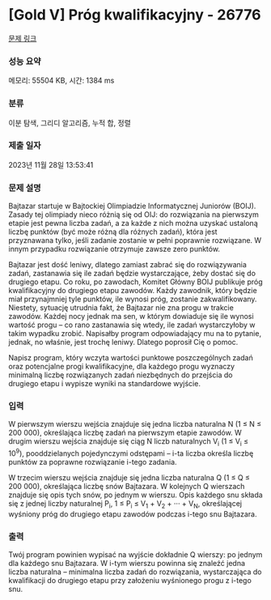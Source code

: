 # [Gold V] Próg kwalifikacyjny - 26776 

[문제 링크](https://www.acmicpc.net/problem/26776) 

### 성능 요약

메모리: 55504 KB, 시간: 1384 ms

### 분류

이분 탐색, 그리디 알고리즘, 누적 합, 정렬

### 제출 일자

2023년 11월 28일 13:53:41

### 문제 설명

<p>Bajtazar startuje w Bajtockiej Olimpiadzie Informatycznej Juniorów (BOIJ). Zasady tej olimpiady nieco różnią się od OIJ: do rozwiązania na pierwszym etapie jest pewna liczba zadań, a za każde z nich można uzyskać ustaloną liczbę punktów (być może różną dla różnych zadań), która jest przyznawana tylko, jeśli zadanie zostanie w pełni poprawnie rozwiązane. W innym przypadku rozwiązanie otrzymuje zawsze zero punktów.</p>

<p>Bajtazar jest dość leniwy, dlatego zamiast zabrać się do rozwiązywania zadań, zastanawia się ile zadań będzie wystarczające, żeby dostać się do drugiego etapu. Co roku, po zawodach, Komitet Główny BOIJ publikuje próg kwalifikacyjny do drugiego etapu zawodów. Każdy zawodnik, który będzie miał przynajmniej tyle punktów, ile wynosi próg, zostanie zakwalifikowany. Niestety, sytuację utrudnia fakt, że Bajtazar nie zna progu w trakcie zawodów. Każdej nocy jednak ma sen, w którym dowiaduje się ile wynosi wartość progu – co rano zastanawia się wtedy, ile zadań wystarczyłoby w takim wypadku zrobić. Napisałby program odpowiadający mu na to pytanie, jednak, no właśnie, jest trochę leniwy. Dlatego poprosił Cię o pomoc.</p>

<p>Napisz program, który wczyta wartości punktowe poszczególnych zadań oraz potencjalne progi kwalifikacyjne, dla każdego progu wyznaczy minimalną liczbę rozwiązanych zadań niezbędnych do przejścia do drugiego etapu i wypisze wyniki na standardowe wyjście.</p>

### 입력 

 <p>W pierwszym wierszu wejścia znajduje się jedna liczba naturalna N (1 ≤ N ≤ 200 000), określająca liczbę zadań na pierwszym etapie zawodów. W drugim wierszu wejścia znajduje się ciąg N liczb naturalnych V<sub>i</sub> (1 ≤ V<sub>i</sub> ≤ 10<sup>9</sup>), pooddzielanych pojedynczymi odstępami – i-ta liczba określa liczbę punktów za poprawne rozwiązanie i-tego zadania.</p>

<p>W trzecim wierszu wejścia znajduje się jedna liczba naturalna Q (1 ≤ Q ≤ 200 000), określająca liczbę snów Bajtazara. W kolejnych Q wierszach znajduje się opis tych snów, po jednym w wierszu. Opis każdego snu składa się z jednej liczby naturalnej P<sub>i</sub>, 1 ≤ P<sub>i</sub> ≤ V<sub>1</sub> + V<sub>2</sub> + ··· + V<sub>N</sub>, określającej wyśniony próg do drugiego etapu zawodów podczas i-tego snu Bajtazara.</p>

### 출력 

 <p>Twój program powinien wypisać na wyjście dokładnie Q wierszy: po jednym dla każdego snu Bajtazara. W i-tym wierszu powinna się znaleźć jedna liczba naturalna – minimalna liczba zadań do rozwiązania, wystarczająca do kwalifikacji do drugiego etapu przy założeniu wyśnionego progu z i-tego snu.</p>


